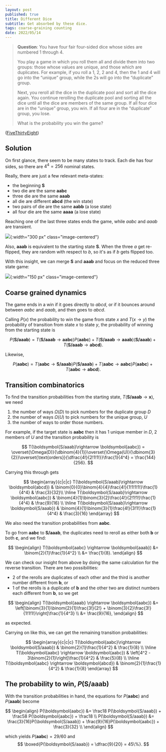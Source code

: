 ```yaml
---
layout: post
published: true
title: Different Dice
subtitle: Get absorbed by these dice.
tags: coarse-graining counting
date: 2022/05/14
---
```


>**Question**: You have four fair four-sided dice whose sides are numbered 1 through 4.
>
>You play a game in which you roll them all and divide them into two groups: those whose values are unique, and those which are duplicates. For example, if you roll a 1, 2, 2 and 4, then the 1 and 4 will go into the “unique” group, while the 2s will go into the “duplicate” group.
>
>Next, you reroll all the dice in the duplicate pool and sort all the dice again. You continue rerolling the duplicate pool and sorting all the dice until all the dice are members of the same group. If all four dice are in the “unique” group, you win. If all four are in the “duplicate” group, you lose.
>
>What is the probability you win the game?

<!--more-->

([FiveThirtyEight](https://fivethirtyeight.com/features/its-elementary-my-dear-riddler/))

## Solution

On first glance, there seem to be many states to track. Each die has four sides, so there are $4^4 = 256$ nominal states. 

Really, there are just a few relevant meta-states:
- the beginning $\boldsymbol{S}$
- two die are the same $\boldsymbol{aabc}$ 
- three die are the same $\boldsymbol{aaab}$ 
- all die are different $\boldsymbol{abcd}$ (the win state)
- two pairs of die are the same $\boldsymbol{aabb}$ (a lose state)
- all four die are the same $\boldsymbol{aaaa}$ (a lose state)

Reaching one of the last three states ends the game, while $aabc$ and $aaab$ are transient. 

![](/img/2022-05-14-different-dice-graph.png){:width="300 px" class="image-centered"}

Also, $\boldsymbol{aaab}$ is equivalent to the starting state $\boldsymbol{S}.$ When the three $a$ get re-flipped, they are random with respect to $b,$ so it's as if $b$ gets flipped too.

With this insight, we can merge $\boldsymbol{S}$ and $\boldsymbol{aaab}$ and focus on the reduced three state game:

![](/img/2022-05-14-different-dice-reduced.png){:width="150 px" class="image-centered"}

## Coarse grained dynamics

The game ends in a win if it goes directly to $abcd,$ or if it bounces around between $aabc$ and $aaab,$ and then goes to $abcd.$ 

Calling $P(x)$ the probability to win the game from state $x$ and $T(x\rightarrow y)$ the probability of transition from state $x$ to state $y$, the probability of winning from the starting state is

$$
  P(\boldsymbol{S/aaab}) =  T(\boldsymbol{S/aaab}\rightarrow \boldsymbol{aabc})P(\boldsymbol{aabc}) + T(\boldsymbol{S/aaab}\rightarrow \boldsymbol{aaab})(\boldsymbol{S/aaab}) + T(\boldsymbol{S/aaab}\rightarrow \boldsymbol{abcd}).
$$

Likewise,

$$
  P(\boldsymbol{aabc}) = T(\boldsymbol{aabc}\rightarrow \boldsymbol{S/aaab})P(\boldsymbol{S/aaab}) + T(\boldsymbol{aabc}\rightarrow \boldsymbol{aabc})P(\boldsymbol{aabc}) + T(\boldsymbol{aabc}\rightarrow \boldsymbol{abcd}).
$$

## Transition combinatorics

To find the transition probabilities from the starting state, $T(\boldsymbol{S/aaab}\rightarrow \boldsymbol{x}),$ we need

1. the number of ways $\Omega(D)$ to pick numbers for the duplicate group $D$
2. the number of ways $\Omega(U)$ to pick numbers for the unique group, $U$
3. the number of ways to order those numbers.

For example, if the target state is $\boldsymbol{aabc}$ then it has $1$ unique member in $D,$ $2$ members of $U$ and the transition probability is

$$
  T(\boldsymbol{S/aaab}\rightarrow \boldsymbol{aabc}) = \overset{\Omega(D)}{\dbinom{4}{1}}\overset{\Omega(U)}{\dbinom{3}{2}}\overset{\text{orders}}{\dfrac{4!}{2!1!1!}}\frac{1}{4^4} = \frac{144}{256}.
$$

Carrying this through gets

$$
  \begin{array}{c|c|c}
    T(\boldsymbol{S/aaab}\rightarrow \boldsymbol{abcd}) & \binom{0}{0}\binom{4}{4}\frac{4!}{1!1!1!1!}\frac{1}{4^4} & \frac{3}{32}\\ \hline
    T(\boldsymbol{S/aaab}\rightarrow \boldsymbol{aabc}) & \binom{4}{1}\binom{3}{2}\frac{4!}{2!1!1!}\frac{1}{4^4} & \frac{9}{16} \\ \hline
    T(\boldsymbol{S/aaab}\rightarrow \boldsymbol{S/aaab}) & \binom{4}{1}\binom{3}{1}\frac{4!}{3!1!}\frac{1}{4^4} & \frac{3}{16}
  \end{array} 
$$

We also need the transition probabilities from $\boldsymbol{aabc}.$

To go from $\boldsymbol{aabc}$ to $\boldsymbol{S/aaab},$ the duplicates need to reroll as either both $\boldsymbol{b}$ or both $\boldsymbol{c},$ and we find: 

$$
  \begin{align}
    T(\boldsymbol{aabc} \rightarrow \boldsymbol{aaab}) &= \binom{2}{1}\frac{1}{4^2} \\
    &= \frac{1}{8}.
  \end{align}
$$

We can check our insight from above by doing the same calculation for the reverse transition. There are two possibilities: 
- $2$ of the rerolls are duplicates of each other and the third is another number different from $\boldsymbol{b},$ or 
- $1$ of the rerolls is a duplicate of $\boldsymbol{b}$ and the other two are distinct numbers each different from $\boldsymbol{b},$ so we get

$$
  \begin{align}
    T(\boldsymbol{aaab} \rightarrow \boldsymbol{aabc}) &= \left[\binom{3}{1}\binom{2}{1}\frac{3!}{2!} + \binom{3}{2}\frac{3!}{1!1!1!}\right]\frac{1}{4^3} \\
      &= \frac{9}{16},
  \end{align}
$$

as expected.

Carrying on like this, we can get the remaining transition probabilities:

$$
  \begin{array}{c|c|c}
    T(\boldsymbol{aabc}\rightarrow \boldsymbol{S/aaab}) & \binom{2}{1}\frac{1}{4^2} & \frac{1}{8} \\ \hline
    T(\boldsymbol{aabc} \rightarrow \boldsymbol{aabc}) & \left[4^2 - 3\binom{2}{1}\right]\frac{1}{4^2} & \frac{5}{8} \\ \hline
    T(\boldsymbol{aabc} \rightarrow \boldsymbol{abcd}) & \binom{2}{1}\frac{1}{4^2} & \frac{1}{8}
  \end{array} 
$$


<!--     T(\boldsymbol{aaab}\rightarrow \boldsymbol{aabc}) & \left[\binom{3}{1}\binom{2}{1}\frac{3!}{2!1!} + \binom{3}{2}\frac{3!}{1!1!1!}\right]\frac{1}{4^3} &  \frac{36}{64} \\ \hline
    T(\boldsymbol{aaab} \rightarrow \boldsymbol{aaab}) & \left[\binom{3}{1} + \binom{3}{1}\frac{3!}{2!1!}\right]\frac{1}{4^3} & \frac{12}{64} \\ \hline --         T(\boldsymbol{aaab} \rightarrow \boldsymbol{abcd}) & \frac{3!}{1!1!1!}\frac{1}{4^3} & \frac{6}{64} -->

## The probability to win, $P(\boldsymbol{S/aaab})$

With the transition probabilities in hand, the equations for $P(\boldsymbol{aabc})$ and $P(\boldsymbol{aaab})$ become 

$$
  \begin{align}
    P(\boldsymbol{aabc}) &= \frac18 P(\boldsymbol{S/aaab}) + \frac58 P(\boldsymbol{aabc}) + \frac18 \\
    P(\boldsymbol{S/aaab}) &= \frac{3}{16}P(\boldsymbol{S/aaab}) + \frac{9}{16}P(\boldsymbol{aabc}) + \frac{3}{32} \\
   \end{align}
 $$

which yields $P(\boldsymbol{aabc})= 29/60$ and
$$
  \boxed{P(\boldsymbol{S/aaab}) = \dfrac{9}{20} = 45\%}.
$$

<br>
